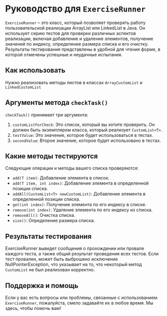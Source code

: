 # Руководство для `ExerciseRunner`

`ExerciseRunner` – это класс, который позволяет проверять работу пользовательской реализации ArrayList или LinkedList в Java. Он использует серию тестов для проверки различных аспектов реализации, включая добавление и удаление элементов, получение значений по индексу, определение размера списка и его очистку. Результаты тестирования представлены в удобной для чтения форме, в которой отмечены успешные и неудачные испытания.

## Как использовать

Нужно реализовать методы листов в классах `ArrayCustomList` и `LinkedCustomList`

## Аргументы метода `checkTask()`

`checkTask()` принимает три аргумента:

1. `customListForCheck`: Это список, который вы хотите проверить. Он должен быть экземпляром класса, который реализует `CustomList<T>`.
2. `testValue`: Это значение, которое будет использоваться в тестах.
3. `secondValue`: Второе значение, которое будет использовано в тестах.

## Какие методы тестируются

Следующие операции и методы вашего списка проверяются:

- `add(T item)`: Добавление элемента в список.
- `add(T item, int index)`: Добавление элемента в определенной позиции списка.
- `addAll(CustomList<T> newCustomList)`: Добавление элемента в определенной позиции списка.
- `get(int index)`: Получение элемента по его индексу в списке.
- `remove(int index)`: Удаление элемента по его индексу из списка.
- `removeAll()`: Очистка списка.
- `size()`: Определение размера списка.

## Результаты тестирования

ExerciseRunner выведет сообщения о прохождении или провале каждого теста, а также общий результат проведения всех тестов. Если тест провален, может быть выброшено исключение NullPointerException, что указывает на то, что некоторый метод `CustomList` не был реализован корректно.

## Поддержка и помощь

Если у вас есть вопросы или проблемы, связанные с использованием `ExerciseRunner`, пожалуйста, смело задавайте их в любое время. Мы здесь, чтобы помочь вам!
